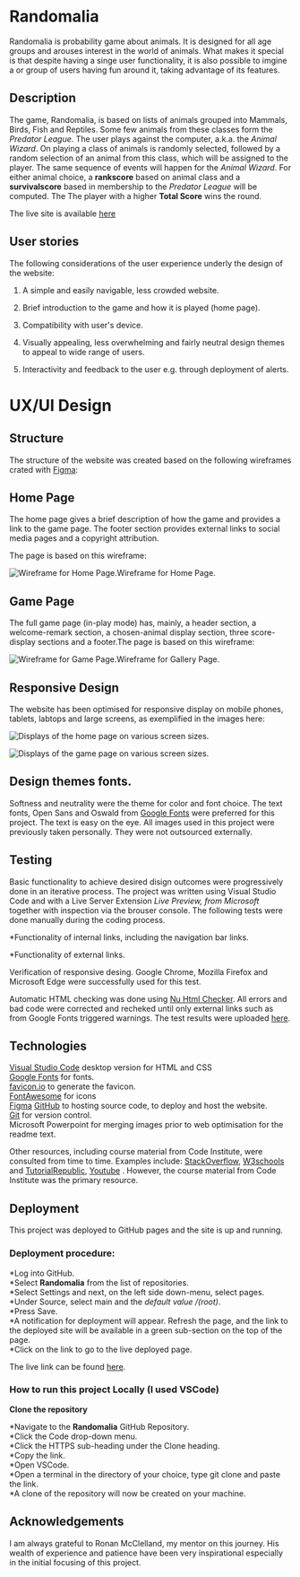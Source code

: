 
# Randomalia #

Randomalia is probability game about animals. It is designed for all age groups and arouses interest in the world of animals. What makes it special is that despite having a singe user functionality, it is also possible to imgine a or group of users having fun around it, taking advantage of its features.  

## Description ##

The game, Randomalia, is based on lists of animals grouped into  Mammals, Birds, Fish and Reptiles. Some few animals from these classes form the *Predator League*. The user plays against the computer, a.k.a. the *Animal Wizard*. On playing a class of animals is randomly selected, followed by a random selection of an animal from this class, which will be assigned to the player. The same sequence of events will happen for the *Animal Wizard*. For either animal choice, a **rankscore** based on animal class and a **survivalscore** based in membership to the *Predator League* will be computed. The  The player with a higher **Total Score** wins the round.  

The live site is available [here](https://kenarina.github.io/Randomalia/)

## User stories ##

The following considerations of the user experience underly the design of the website:  

1. A simple and easily navigable, less crowded website.  

2. Brief introduction to the game and how it is played (home page).

3. Compatibility with user's device.  

4. Visually appealing, less overwhelming and fairly neutral design themes to appeal to wide range of users.   

5. Interactivity and feedback to the user e.g. through deployment of alerts.  

# UX/UI Design #

## Structure ##

The structure of the website was created based on the following wireframes crated with [Figma](https://www.figma.com/):  


## Home Page ##

The home page gives a brief description of how the game and provides a link to the game page. The footer section provides external links to social media pages and a copyright attribution.  

The page is based on this wireframe:

<p><img src="assets/images/Page1-wireframe.PNG" alt="Wireframe for Home Page.">Wireframe for Home Page.</p>  

## Game Page ##

The full game page (in-play mode) has, mainly, a header section, a welcome-remark section, a chosen-animal display section, three score-display sections and a footer.The page is based on this wireframe:

<p><img src="assets/images/Page2-wireframe.PNG" alt="Wireframe for Game Page.">Wireframe for Gallery Page.</p>  

## Responsive Design ##

The website has been optimised for responsive display on mobile phones, tablets, labtops and large screens, as exemplified in the images here:
<p><img src="assets\images\HomePage.png" alt="Displays of the home page on various screen sizes."></p>  

<p><img src="assets\images\GamePage.png" alt="Displays of the game page on various screen sizes."></p>  

## Design themes fonts. ##  

Softness and neutrality were the theme for color and font choice. The text fonts, Open Sans and Oswald from [Google Fonts](https://fonts.google.com/) were preferred for this project. The text is easy on the eye. All images used in this project were previously taken personally. They were not outsourced externally.  

## Testing ##
Basic functionality to achieve desired disign outcomes were progressively done in an iterative process. The project was written using Visual Studio Code and with a Live Server Extension *Live Preview, from Microsoft* together with inspection via the brouser console. The following tests were done manually during the coding process.  

*Functionality of internal links, including the navigation bar links.

*Functionality of external links.

Verification of responsive desing. Google Chrome, Mozilla Firefox and Microsoft Edge were successfully used for this test.  

Automatic HTML checking was done using [Nu Html Checker](https://validator.w3.org/nu/). All errors and bad code were corrected and recheked until only external links such as from Google Fonts triggered warnings.  The test results were uploaded [here](assets/test-results).


##  Technologies ##
 
[Visual Studio Code](https://code.visualstudio.com/) desktop version for HTML and CSS  
[Google Fonts](https://fonts.google.com/) for fonts.  
[favicon.io](https://favicon.io/favicon-converter/) to generate the favicon.  
[FontAwesome](https://fontawesome.com/) for icons  
[Figma](https://www.figma.com/)
[GitHub](https://github.com/) to hosting source code, to deploy and host the website.  
[Git](https://git-scm.com/) for version control.  
Microsoft Powerpoint for merging images prior to web optimisation for the readme text.  

Other resources, including course material from Code Institute, were consulted from time to time. Examples include: [StackOverflow](https://stackoverflow.com/), [W3schools](https://www.w3schools.com/) and [TutorialRepublic](https://www.tutorialrepublic.com/), [Youtube](youtube.com) . However, the course material from Code Institute was the primary resource.  

## Deployment ##

This project was deployed to GitHub pages and the site is up and running.

### Deployment procedure: ###

*Log into GitHub.  
*Select **Randomalia** from the list of repositories.  
*Select Settings and next, on the left side down-menu, select pages.  
*Under Source, select main and the *default value /(root)*.  
*Press Save.  
*A notification for deployment will appear. Refresh the page, and the link to the deployed site will be available in a green sub-section on the top of the page.  
*Click on the link to go to the live deployed page.  

The live link can be found [here](https://kenarina.github.io/Randomalia/).

### How to run this project Locally (I used VSCode) ###

**Clone the repository**  

*Navigate to the **Randomalia** GitHub Repository.  
*Click the Code drop-down menu.  
*Click the HTTPS sub-heading under the Clone heading.  
*Copy the link.  
*Open VSCode.  
*Open a terminal in the directory of your choice, type git clone and paste the link.  
*A clone of the repository will now be created on your machine.  

## Acknowledgements ##

I am always grateful to Ronan McClelland, my mentor on this journey. His wealth of experience and patience have been very inspirational especially in the initial focusing of this project.
